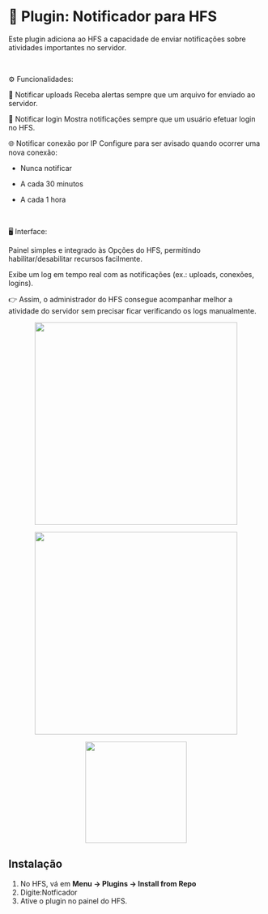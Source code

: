 # 📌 Plugin: Notificador para HFS

Este plugin adiciona ao HFS a capacidade de enviar notificações sobre atividades importantes no servidor.

 

⚙️ Funcionalidades:

🔔 Notificar uploads
Receba alertas sempre que um arquivo for enviado ao servidor.

👤 Notificar login
Mostra notificações sempre que um usuário efetuar login no HFS.

🌐 Notificar conexão por IP
Configure para ser avisado quando ocorrer uma nova conexão:

* Nunca notificar

* A cada 30 minutos

* A cada 1 hora

 

🖥️ Interface:

Painel simples e integrado às Opções do HFS, permitindo habilitar/desabilitar recursos facilmente.

Exibe um log em tempo real com as notificações (ex.: uploads, conexões, logins).

👉 Assim, o administrador do HFS consegue acompanhar melhor a atividade do servidor sem precisar ficar verificando os logs manualmente.

<p align="center">
  <img src="https://github.com/user-attachments/assets/9106806d-db40-4c95-b636-f86b4c73c13b" width="400" />
</p>
<p align="center">
  <img src="https://github.com/user-attachments/assets/a84ccd7d-1179-4f5f-8217-8edf327d123e" width="400" />
</p>
<p align="center">
  <img src="https://github.com/user-attachments/assets/03a79254-7aa9-451c-a76b-9fef93b2e3b8" width="200" />
</p>


## Instalação
1. No HFS, vá em **Menu → Plugins → Install from Repo**
2. Digite:Notficador
3. Ative o plugin no painel do HFS.
